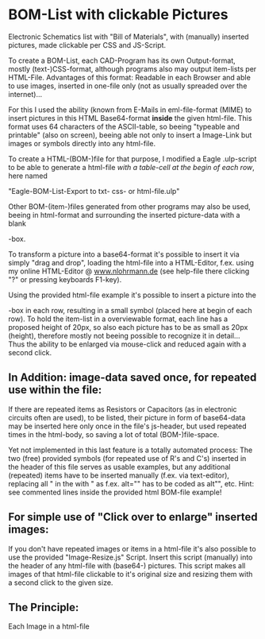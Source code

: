 # BOM-List with clickable Pictures
Electronic Schematics list with "Bill of Materials", with (manually) inserted pictures, made clickable
per CSS and JS-Script.

To create a BOM-List, each CAD-Program has its own Output-format, mostly (text-)CSS-format, although
programs also may output item-lists per HTML-File. Advantages of this format: Readable in each Browser
and able to use images, inserted in one-file only (not as usually spreaded over the internet)...

For this I used the ability (known from E-Mails in eml-file-format (MIME) to insert pictures in this
HTML Base64-format **inside** the given html-file. This format uses 64 characters of the ASCII-table,
so beeing "typeable and printable" (also on screen), beeing able not only to insert a Image-Link but
images or symbols directly into any html-file.

To create a HTML-(BOM-)file for that purpose, I modified a Eagle .ulp-script to be able to generate
a html-file *with a table-cell at the begin of each row*, here named

"Eagle-BOM-List-Export to txt- css- or html-file.ulp"

Other BOM-(item-)files generated from other programs may also be used, beeing in html-format and
surrounding the inserted picture-data with a blank <div>-box. 

To transform a picture into a base64-format it's possible to insert it via simply "drag and drop",
loading the html-file into a HTML-Editor, f.ex. using my online HTML-Editor @ www.nlohrmann.de
(see help-file there clicking "?" or pressing keyboards F1-key).

Using the provided html-file example it's possible to insert a picture into the <div>-box in each row,
resulting in a small symbol (placed here at begin of each row).
To hold the item-list in a overviewable format, each line has a proposed height of 20px, so also
each picture has to be as small as 20px (height), therefore mostly not beeing possible to
recognize it in detail...
Thus the ability to be enlarged via mouse-click and reduced again with a second click.

In Addition: image-data saved once, for repeated use within the file:
------------
If there are repeated items as Resistors or Capacitors (as in electronic circuits often are used),
to be listed, their picture in form of base64-data may be inserted here only once in the file's
js-header, but used repeated times in the html-body, so saving a lot of total (BOM-)file-space.

Yet not implemented in this last feature is a totally automated process: The two (free) provided symbols
(for repeated use of R's and C's) inserted in the header of this file serves as usable examples,
but any additional (repeated) items have to be inserted manually (f.ex. via text-editor), replacing
all " in the <image-data> with \" as f.ex. alt="" has to be coded as alt\"\", etc.
Hint: see commented lines inside the provided html BOM-file example!

For simple use of "Click over to enlarge" inserted images:
----------------------------------------------------------
If you don't have repeated images or items in a html-file it's also possible to use the
provided "Image-Resize.js" Script.
Insert this script (manually) into the header of any html-file with (base64-) pictures.
This script makes all images of that html-file clickable to it's original size and resizing
them with a second click to the given size.

The Principle:
--------------
Each Image in a html-file 
